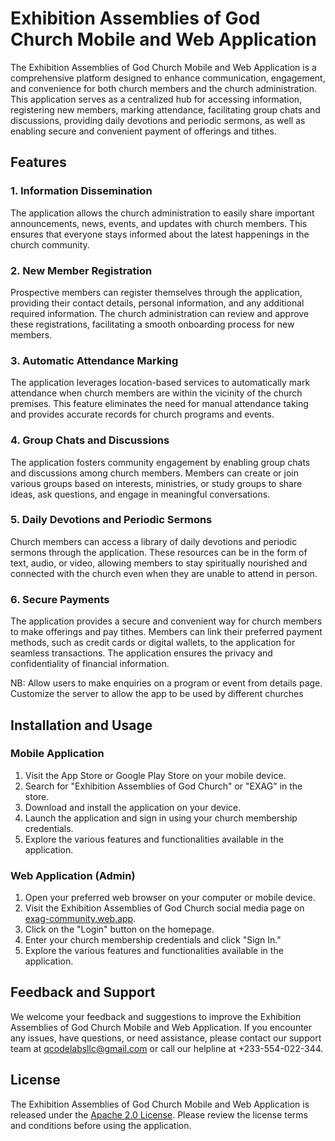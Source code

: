 # Exhibition Assemblies of God Church Mobile and Web Application

<!-- <img src="../exag.jpeg" width="350px" height="350px" /> -->

The Exhibition Assemblies of God Church Mobile and Web Application is a comprehensive platform designed to enhance communication, engagement, and convenience for both church members and the church administration. This application serves as a centralized hub for accessing information, registering new members, marking attendance, facilitating group chats and discussions, providing daily devotions and periodic sermons, as well as enabling secure and convenient payment of offerings and tithes.

## Features

### 1. Information Dissemination
The application allows the church administration to easily share important announcements, news, events, and updates with church members. This ensures that everyone stays informed about the latest happenings in the church community.

### 2. New Member Registration
Prospective members can register themselves through the application, providing their contact details, personal information, and any additional required information. The church administration can review and approve these registrations, facilitating a smooth onboarding process for new members.

### 3. Automatic Attendance Marking
The application leverages location-based services to automatically mark attendance when church members are within the vicinity of the church premises. This feature eliminates the need for manual attendance taking and provides accurate records for church programs and events.

### 4. Group Chats and Discussions
The application fosters community engagement by enabling group chats and discussions among church members. Members can create or join various groups based on interests, ministries, or study groups to share ideas, ask questions, and engage in meaningful conversations.

### 5. Daily Devotions and Periodic Sermons
Church members can access a library of daily devotions and periodic sermons through the application. These resources can be in the form of text, audio, or video, allowing members to stay spiritually nourished and connected with the church even when they are unable to attend in person.

### 6. Secure Payments
The application provides a secure and convenient way for church members to make offerings and pay tithes. Members can link their preferred payment methods, such as credit cards or digital wallets, to the application for seamless transactions. The application ensures the privacy and confidentiality of financial information.

NB: Allow users to make enquiries on a program or event from details page. Customize the server to allow the app to be used by different churches

## Installation and Usage

### Mobile Application
1. Visit the App Store or Google Play Store on your mobile device.
2. Search for "Exhibition Assemblies of God Church" or "EXAG" in the store.
3. Download and install the application on your device.
4. Launch the application and sign in using your church membership credentials.
5. Explore the various features and functionalities available in the application.

### Web Application (Admin)
1. Open your preferred web browser on your computer or mobile device.
2. Visit the Exhibition Assemblies of God Church social media page on [exag-community.web.app](https://exag-community.web.app).
3. Click on the "Login" button on the homepage.
4. Enter your church membership credentials and click "Sign In."
5. Explore the various features and functionalities available in the application.

## Feedback and Support

We welcome your feedback and suggestions to improve the Exhibition Assemblies of God Church Mobile and Web Application. If you encounter any issues, have questions, or need assistance, please contact our support team at [qcodelabsllc@gmail.com](mailto:qcodelabsllc@gmail.com) or call our helpline at +233-554-022-344.

## License

The Exhibition Assemblies of God Church Mobile and Web Application is released under the [Apache 2.0 License](./LICENSE). Please review the license terms and conditions before using the application.
